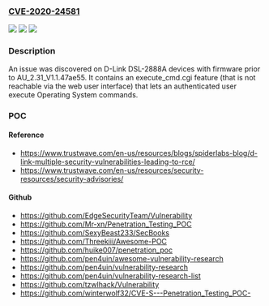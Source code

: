 ### [CVE-2020-24581](https://cve.mitre.org/cgi-bin/cvename.cgi?name=CVE-2020-24581)
![](https://img.shields.io/static/v1?label=Product&message=n%2Fa&color=blue)
![](https://img.shields.io/static/v1?label=Version&message=n%2Fa&color=blue)
![](https://img.shields.io/static/v1?label=Vulnerability&message=n%2Fa&color=brighgreen)

### Description

An issue was discovered on D-Link DSL-2888A devices with firmware prior to AU_2.31_V1.1.47ae55. It contains an execute_cmd.cgi feature (that is not reachable via the web user interface) that lets an authenticated user execute Operating System commands.

### POC

#### Reference
- https://www.trustwave.com/en-us/resources/blogs/spiderlabs-blog/d-link-multiple-security-vulnerabilities-leading-to-rce/
- https://www.trustwave.com/en-us/resources/security-resources/security-advisories/

#### Github
- https://github.com/EdgeSecurityTeam/Vulnerability
- https://github.com/Mr-xn/Penetration_Testing_POC
- https://github.com/SexyBeast233/SecBooks
- https://github.com/Threekiii/Awesome-POC
- https://github.com/huike007/penetration_poc
- https://github.com/pen4uin/awesome-vulnerability-research
- https://github.com/pen4uin/vulnerability-research
- https://github.com/pen4uin/vulnerability-research-list
- https://github.com/tzwlhack/Vulnerability
- https://github.com/winterwolf32/CVE-S---Penetration_Testing_POC-

